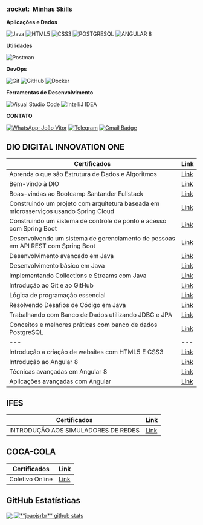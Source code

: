 
<h3> :rocket: &nbsp;Minhas Skills </h3>

**Aplicações e Dados**

  ![Java](https://img.shields.io/badge/Java-ED8B00?style=for-the-badge&logo=java&logoColor=white)
  ![HTML5](https://img.shields.io/badge/HTML5-E34F26?style=for-the-badge&logo=html5&logoColor=white)
  ![CSS3](https://img.shields.io/badge/CSS3-1572B6?style=for-the-badge&logo=css3&logoColor=white)
  ![POSTGRESQL](https://img.shields.io/badge/PostgreSQL-316192?style=for-the-badge&logo=postgresql&logoColor=white)
  ![ANGULAR 8](	https://img.shields.io/badge/Angular-DD0031?style=for-the-badge&logo=angular&logoColor=white)

**Utilidades**

  ![Postman](https://img.shields.io/badge/Postman-FF6C37?style=for-the-badge&logo=Postman&logoColor=white)

**DevOps**

  ![Git](https://img.shields.io/badge/Git-F05032?style=for-the-badge&logo=git&logoColor=white)
  ![GitHub](https://img.shields.io/badge/GitHub-100000?style=for-the-badge&logo=github&logoColor=white)
  ![Docker](https://img.shields.io/badge/Docker-2CA5E0?style=for-the-badge&logo=docker&logoColor=white)

**Ferramentas de Desenvolvimento**

  ![Visual Studio Code](https://img.shields.io/badge/Visual_Studio_Code-0078D4?style=for-the-badge&logo=visual%20studio%20code&logoColor=white)
  ![IntelliJ IDEA](https://img.shields.io/badge/IntelliJIDEA-000000.svg?style=for-the-badge&logo=intellij-idea&logoColor=white)
  
  
  **CONTATO**
  
 [![WhatsApp: João Vitor](https://img.shields.io/badge/WhatsApp-25D366?style=for-the-badge&logo=whatsapp&logoColor=white&link=https://api.whatsapp.com/send?phone=5527998993682&text=Oi)](https://api.whatsapp.com/send?phone=5527998993682&text=Oi)
[![Telegram](https://img.shields.io/badge/Telegram-2CA5E0?style=for-the-badge&logo=telegram&logoColor=white&link=https://t.me/joaojsrbr)](https://t.me/joaojsrb)
 [![Gmail Badge](https://img.shields.io/badge/Gmail-D14836?style=for-the-badge&logo=gmail&logoColor=white&link=mailto:joaovitor.jsr@gmail.com)](mailto:joaovitor.jsr@gmail.com)
  

## DIO DIGITAL INNOVATION ONE

| Certificados | Link |
| --- | --- |
| Aprenda o que são Estrutura de Dados e Algoritmos |[Link](https://github.com/joaojsrbr/Certificados/blob/master/DIO/Aprenda%20o%20que%20são%20Estrutura%20de%20Dados%20e%20Algoritmos.pdf)|
| Bem-vindo à DIO |[Link](https://github.com/joaojsrbr/Certificados/blob/master/DIO/Bem-vindo%20à%20DIO.pdf)|
| Boas-vindas ao Bootcamp Santander Fullstack |[Link](https://github.com/joaojsrbr/Certificados/blob/master/DIO/Boas-vindas%20ao%20Bootcamp%20Santander%20Fullstack.pdf)|
| Construindo um projeto com arquitetura baseada em microsserviços usando Spring Cloud |[Link](https://github.com/joaojsrbr/Certificados/blob/master/DIO/Construindo%20um%20projeto%20com%20arquitetura%20baseada%20em%20microsserviços%20usando%20Spring%20Cloud.pdf)|
| Construindo um sistema de controle de ponto e acesso com Spring Boot |[Link](https://github.com/joaojsrbr/Certificados/blob/master/DIO/Construindo%20um%20sistema%20de%20controle%20de%20ponto%20e%20acesso%20com%20Spring%20Boot.pdf)|
| Desenvolvendo um sistema de gerenciamento de pessoas em API REST com Spring Boot |[Link](https://github.com/joaojsrbr/Certificados/blob/master/DIO/Desenvolvendo%20um%20sistema%20de%20gerenciamento%20de%20pessoas%20em%20API%20REST%20com%20Spring%20Boot.pdf)|
| Desenvolvimento avançado em Java |[Link](https://github.com/joaojsrbr/Certificados/blob/master/DIO/Desenvolvimento%20avançado%20em%20Java.pdf)|
| Desenvolvimento básico em Java |[Link](https://github.com/joaojsrbr/Certificados/blob/master/DIO/Desenvolvimento%20básico%20em%20Java.pdf)|
| Implementando Collections e Streams com Java |[Link](https://github.com/joaojsrbr/Certificados/blob/master/DIO/Implementando%20Collections%20e%20Streams%20com%20Java.pdf)|
| Introdução ao Git e ao GitHub |[Link](https://github.com/joaojsrbr/Certificados/blob/master/DIO/Introdução%20ao%20Git%20e%20ao%20GitHub.pdf)|
| Lógica de programação essencial |[Link](https://github.com/joaojsrbr/Certificados/blob/master/DIO/Lógica%20de%20programação%20essencial.pdf)|
| Resolvendo Desafios de Código em Java |[Link](https://github.com/joaojsrbr/Certificados/blob/master/DIO/Resolvendo%20Desafios%20de%20Código%20em%20Java.pdf)|
| Trabalhando com Banco de Dados utilizando JDBC e JPA |[Link](https://github.com/joaojsrbr/Certificados/blob/master/DIO/Trabalhando%20com%20Banco%20de%20Dados%20utilizando%20JDBC%20e%20JPA.pdf)|
| Conceitos e melhores práticas com banco de dados PostgreSQL |[Link](https://github.com/joaojsrbr/Certificados/blob/master/DIO/Bem-vindo%20à%20DIO.pdf)|
| --- | --- |
| Introdução a criação de websites com HTML5 E CSS3 |[Link](https://github.com/joaojsrbr/Certificados/blob/master/DIO/Introdução%20a%20criação%20de%20websites%20com%20HTML5%20E%20CSS3.pdf)|
| Introdução ao Angular 8 |[Link](https://github.com/joaojsrbr/Certificados/blob/master/DIO/Introdução%20ao%20Angular%208.pdf)|
| Técnicas avançadas em Angular 8 |[Link](https://github.com/joaojsrbr/Certificados/blob/master/DIO/Técnicas%20avançadas%20em%20Angular%208.pdf)|
| Aplicações avançadas com Angular |[Link](https://github.com/joaojsrbr/Certificados/blob/master/DIO/Aplicações%20avançadas%20com%20Angular.pdf)|

## IFES

| Certificados | Link |
| --- | --- |
| INTRODUÇÃO AOS SIMULADORES DE REDES |[Link](https://github.com/joaojsrbr/Certificados/blob/master/Ifes/Certificado%20ifes.pdf)|[Link](https://github.com/joaojsrbr/Certificados/blob/master/Ifes/INTRODUÇÃO%20AOS%20SIMULADORES%20DE%20REDES.pdf)|

## COCA-COLA

| Certificados | Link |
| --- | --- |
| Coletivo Online |[Link](https://github.com/joaojsrbr/Certificados/blob/master/Coca-Cola/Coca-Cola.pdf)|

  
  ## **GitHub Estatísticas**

<a href="https://github.com/joaojsrbr">
  <img align="center" src="https://github-readme-stats.vercel.app/api/top-langs/?username=joaojsrbr&theme=dracula&hide_langs_below=5" />
</a>

<a href="https://github.com/joaojsrbr">
 <img align="center" src="https://github-readme-stats.vercel.app/api?username=joaojsrbr&show_icons=true&theme=dracula&line_height=27" alt="**joaojsrbr** github stats"/>
</a>








